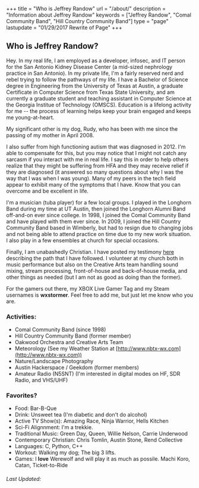 +++
title = "Who is Jeffrey Randow"
url = 	"/about/"
description = "Information about Jeffrey Randow"
keywords = ["Jeffrey Randow", "Comal Community Band", "Hill Country Community Band"]
type = "page"
lastupdate = "01/29/2017 Rewrite of Page"
+++

## Who is Jeffrey Randow?

Hey.  In my real life, I am employed as a developer, infosec, and IT person for the San Antonio Kidney Disease Center (a mid-sized nephrology practice in San Antonio).  In my private life, I'm a fairly reserved nerd and rebel trying to follow the pathways of my life.  I have a Bachelor of Science degree in Engineering from the University of Texas at Austin, a graduate Certificate in Computer Science from Texas State University, and am currently a graduate student and teaching assistant in Computer Science at the Georgia Institue of Technology (OMSCS).  Education is a lifelong activity for me -- the process of learning helps keep your brain engaged and keeps me young-at-heart.

My significant other is my dog, Rudy, who has been with me since the passing of my mother in April 2008.

I also suffer from high functioning autism that was diagnosed in 2012.  I'm able to compensate for this, but you may notice that I might not catch any sarcasm if you interact with me in real life.  I say this in order to help others realize that they might be suffering from HFA and they may receive relief if they are diagnosed (it answered so many questions about why I was the way that I was when I was young).  Many of my peers in the tech field appear to exhibit many of the symptoms that I have.  Know that you can overcome and be excellent in life.

I'm a musician (tuba player) for a few local groups.  I played in the Longhorn Band during my time at UT Austin, then joined the Longhorn Alumni Band off-and-on ever since college.  In 1998, I joined the Comal Community Band and have played with them ever since.  In 2009, I joined the Hill Country Community Band based in Wimberly, but had to resign due to changing jobs and not being able to attend practice on time due to my new work situation.  I also play in a few ensembles at church for special occasions.

Finally, I am unabashedly Christian.  I have posted my testimony [here](/christianity/testimony/) describing the path that I have followed.  I volunteer at my church both in music performance but also on the Creative Arts team handling sound mixing, stream processing, front-of-house and back-of-house media, and other things as needed (but I am not as good as doing than the former).

For the gamers out there, my XBOX Live Gamer Tag and my Steam usernames is **wxstormer**.  Feel free to add me, but just let me know who you are.  

### Activities:

- Comal Community Band (since 1998)
- Hill Country Community Band (former member)
- Oakwood Orchestra and Creative Arts Team
- Meteorology (See my Weather Station at [http://www.nbtx-wx.com](http://www.nbtx-wx.com))
- Nature/Landscape Photography
- Austin Hackerspace / Geekdom (former members)
- Amateur Radio (N5SNT) (I'm interested in digital modes on HF, SDR Radio, and VHS/UHF)

### Favorites?

- Food:  Bar-B-Que
- Drink:  Unsweet tea (I'm diabetic and don't do alcohol)
- Active TV Show(s):  Amazing Race, Ninja Warrior, Hells Kitchen
- Sci-Fi Alignnment:  I'm a trekkie.  
- Traditional Music:  Green Day, Queen, Willie Nelson, Carrie Underwood
- Contemporary Christian:  Chris Tomlin, Austin Stone, Rend Collective
- Languages:  C, Python, C++
- Workout:  Walking my dog; The big 3 lifts.
- Games:  I **love** Werewolf and will play it as much as possile.  Machi Koro, Catan, Ticket-to-Ride

###### Last Updated:  

